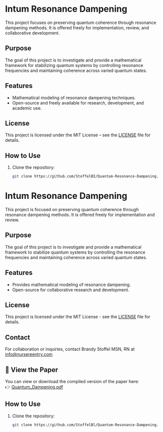 # Intum Resonance Dampening

This project focuses on preserving quantum coherence through resonance dampening methods. It is offered freely for implementation, review, and collaborative development.

## Purpose
The goal of this project is to investigate and provide a mathematical framework for stabilizing quantum systems by controlling resonance frequencies and maintaining coherence across varied quantum states.

## Features
- Mathematical modeling of resonance dampening techniques.
- Open-source and freely available for research, development, and academic use.

## License
This project is licensed under the MIT License – see the [LICENSE](LICENSE) file for details.

## How to Use
1. Clone the repository:
   ```bash
   git clone https://github.com/StoffelBI/Quantum-Resonance-Dampening.git
# Intum Resonance Dampening

This project is focused on preserving quantum coherence through resonance dampening methods. It is offered freely for implementation and review.

## Purpose
The goal of this project is to investigate and provide a mathematical framework to stabilize quantum systems by controlling the resonance frequencies and maintaining coherence across varied quantum states.

## Features
- Provides mathematical modeling of resonance dampening.
- Open-source for collaborative research and development.

## License
This project is licensed under the MIT License - see the [LICENSE](LICENSE) file for details.

## Contact
For collaboration or inquiries, contact Brandy Stoffel MSN, RN at info@nursereentry.com

## 📄 View the Paper

You can view or download the compiled version of the paper here:  
👉 [Quantum_Dampening.pdf](https://github.com/StoffelBl/Quantum-Resonance-Dampening/blob/main/Quantum_Dampening.pdf)

## How to Use
1. Clone the repository:
   ```bash
   git clone https://github.com/StoffelBl/Quantum-Resonance-Dampening.git

   

   
